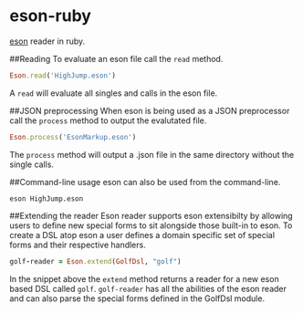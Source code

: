 eson-ruby
=======

[eson](https://github.com/EskimoBear/eson) reader in ruby.

##Reading 
To evaluate an eson file call the `read` method.

```ruby
Eson.read('HighJump.eson')
```

A `read` will evaluate all singles and calls in the eson file.

##JSON preprocessing
When eson is being used as a JSON preprocessor call the `process` method to output the evalutated file.

```ruby
Eson.process('EsonMarkup.eson')
```

The `process` method will output a .json file in the same directory without the single calls.

##Command-line usage
eson can also be used from the command-line.

```shell
eson HighJump.eson
```

##Extending the reader
Eson reader supports eson extensibilty by allowing users to define new special forms to sit alongside those built-in to eson. To create a DSL atop eson a user defines a domain specific set of special forms and their respective handlers.

```ruby
golf-reader = Eson.extend(GolfDsl, "golf")
```

In the snippet above the `extend` method returns a reader for a new eson based DSL called `golf`. `golf-reader` has all the abilities of the eson reader and can also parse the special forms defined in the GolfDsl module.
